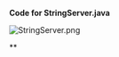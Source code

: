 **Code for StringServer.java**  

![StringServer.png](/github.com/nselvakumar25/cse15l-lab-reports/StringServer.png)

**

